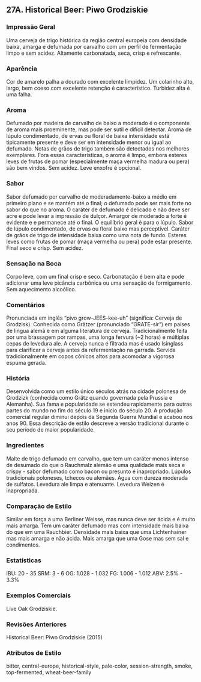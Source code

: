 ## 27A. Historical Beer: Piwo Grodziskie

### Impressão Geral

Uma cerveja de trigo histórica da região central europeia com densidade baixa, amarga e defumada por carvalho com um perfil de fermentação limpo e sem acidez. Altamente carbonatada, seca, crisp e refrescante.

### Aparência

Cor de amarelo palha a dourado com excelente limpidez. Um colarinho alto, largo, bem coeso com excelente retenção é característico. Turbidez alta é uma falha.

### Aroma

Defumado por madeira de carvalho de baixo a moderado é o componente de aroma mais proeminente, mas pode ser sutil e difícil detectar. Aroma de lúpulo condimentado, de ervas ou floral de baixa intensidade está tipicamente presente e deve ser em intensidade menor ou igual ao defumado. Notas de grãos de trigo também são detectados nos melhores exemplares. Fora essas características, o aroma é limpo, embora esteres leves de frutas de pomar (especialmente maça vermelha madura ou pera) são bem vindos. Sem acidez. Leve enxofre é opcional.

### Sabor

Sabor defumado por carvalho de moderadamente-baixo a médio em primeiro plano e se mantém até o final; o defumado pode ser mais forte no sabor do que no aroma. O caráter de defumado é delicado e não deve ser acre e pode levar a impressão de dulçor. Amargor de moderado a forte é evidente
e e permanece até o final. O equilíbrio geral é para o lúpulo. Sabor de lúpulo condimentado, de ervas ou floral baixo mas perceptível. Caráter de grãos de trigo de intensidade baixa como uma nota de fundo. Esteres leves como frutas de pomar (maça vermelha ou pera) pode estar presente. Final seco e crisp. Sem acidez.

### Sensação na Boca

Corpo leve, com um final crisp e seco. Carbonatação é bem alta e pode adicionar uma leve picância carbônica ou uma sensação de formigamento. Sem aquecimento alcoólico.

### Comentários

Pronunciada em inglês “pivo grow-JEES-kee-uh” (significa: Cerveja de Grodzisk). Conhecida como Grätzer (pronunciado “GRATE-sir”) em países de lingua alemã e em alguma literatura de cerveja. Tradicionalmente feita por uma brassagem por rampas, uma longa fervura (~2 horas) e múltiplas cepas de levedura ale. A cerveja nunca é filtrada mas é usado Isinglass para clarificar a cerveja antes da refermentação na garrada. Servida tradicionalmente em copos cônicos altos para acomodar a vigorosa espuma gerada.

### História

Desenvolvida como um estilo único séculos atrás na cidade polonesa de Grodzizk (conhecida como Grätz quando governada pela Prussia e Alemanha). Sua fama e popularidade se estendeu rapidamente para outras partes do mundo no fim do século 19 e inicio do século 20. A produção comercial regular diminui depois da Segunda Guerra Mundial e acabou nos anos 90. Essa descrição de estilo descreve a versão tradicional durante o seu período de maior popularidade.

### Ingredientes

Malte de trigo defumado em carvalho, que tem um caráter menos intenso de desumado do que o Rauchmalz alemão e uma qualidade mais seca e crispy - sabor defumado como bacon ou presunto é inapropriado. Lúpulos tradicionais poloneses, tchecos ou alemães. Água com dureza moderada de sulfatos. Levedura ale limpa e atenuante. Levedura Weizen é inapropriada.

### Comparação de Estilo

Similar em força a uma Berliner Weisse, mas nunca deve ser ácida e é muito mais amarga. Tem um caráter defumado mas com intensidade mais baixa do que em uma Rauchbier. Densidade mais baixa que uma Lichtenhainer mas mais amarga e não ácida. Mais amarga que uma Gose mas sem sal e condimentos.

### Estatísticas

IBU: 20 - 35
SRM: 3 - 6
OG: 1.028 - 1.032
FG: 1.006 - 1.012
ABV: 2.5% - 3.3%

### Exemplos Comerciais

Live Oak Grodziskie.

### Revisões Anteriores

Historical Beer: Piwo Grodziskie (2015)

### Atributos de Estilo

bitter, central-europe, historical-style, pale-color, session-strength, smoke, top-fermented, wheat-beer-family